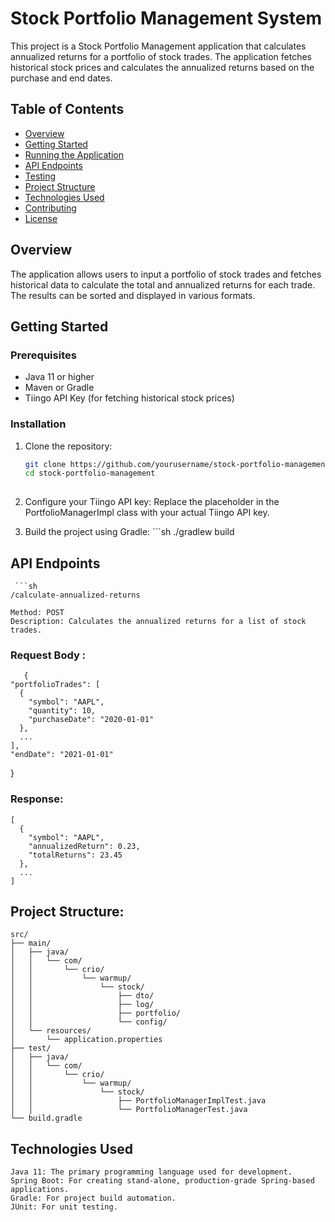 # Stock Portfolio Management System

This project is a Stock Portfolio Management application that calculates annualized returns for a portfolio of stock trades. The application fetches historical stock prices and calculates the annualized returns based on the purchase and end dates.

## Table of Contents

- [Overview](#overview)
- [Getting Started](#getting-started)
- [Running the Application](#running-the-application)
- [API Endpoints](#api-endpoints)
- [Testing](#testing)
- [Project Structure](#project-structure)
- [Technologies Used](#technologies-used)
- [Contributing](#contributing)
- [License](#license)

## Overview

The application allows users to input a portfolio of stock trades and fetches historical data to calculate the total and annualized returns for each trade. The results can be sorted and displayed in various formats.

## Getting Started

### Prerequisites

- Java 11 or higher
- Maven or Gradle
- Tiingo API Key (for fetching historical stock prices)

### Installation

  1. Clone the repository:
     ```sh
     git clone https://github.com/yourusername/stock-portfolio-management.git
     cd stock-portfolio-management
  
  2. Configure your Tiingo API key: Replace the placeholder in the PortfolioManagerImpl class with your actual Tiingo API key.
  
  3. Build the project using Gradle:
    ```sh
    ./gradlew build

## API Endpoints
     ```sh
    /calculate-annualized-returns
  
    Method: POST
    Description: Calculates the annualized returns for a list of stock trades.

### Request Body :
       {
    "portfolioTrades": [
      {
        "symbol": "AAPL",
        "quantity": 10,
        "purchaseDate": "2020-01-01"
      },
      ...
    ],
    "endDate": "2021-01-01"
  }

### Response:
    [
      {
        "symbol": "AAPL",
        "annualizedReturn": 0.23,
        "totalReturns": 23.45
      },
      ...
    ]

## Project Structure:
    src/
    ├── main/
    │   ├── java/
    │   │   └── com/
    │   │       └── crio/
    │   │           └── warmup/
    │   │               └── stock/
    │   │                   ├── dto/
    │   │                   ├── log/
    │   │                   ├── portfolio/
    │   │                   └── config/
    │   └── resources/
    │       └── application.properties
    ├── test/
    │   ├── java/
    │   │   └── com/
    │   │       └── crio/
    │   │           └── warmup/
    │   │               └── stock/
    │   │                   ├── PortfolioManagerImplTest.java
    │   │                   └── PortfolioManagerTest.java
    └── build.gradle


## Technologies Used
    Java 11: The primary programming language used for development.
    Spring Boot: For creating stand-alone, production-grade Spring-based applications.
    Gradle: For project build automation.
    JUnit: For unit testing.
